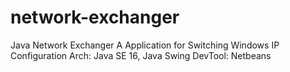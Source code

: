 # network-exchanger
Java Network Exchanger
A Application for Switching Windows IP Configuration
Arch: Java SE 16, Java Swing
DevTool: Netbeans
